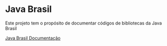 # Java Brasil 
Este projeto tem o propósito de documentar códigos de bibliotecas da Java Brasil

[Java Brasil Documentação](https://java-brasil.netlify.app/)